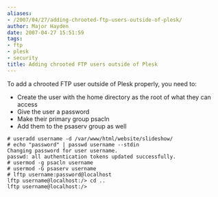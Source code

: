 ```yaml
---
aliases:
- /2007/04/27/adding-chrooted-ftp-users-outside-of-plesk/
author: Major Hayden
date: 2007-04-27 15:51:59
tags:
- ftp
- plesk
- security
title: Adding chrooted FTP users outside of Plesk
---
```


To add a chrooted FTP user outside of Plesk properly, you need to:

* Create the user with the home directory as the root of what they can access
* Give the user a password
* Make their primary group psacln
* Add them to the psaserv group as well

```
# useradd username -d /var/www/html/website/slideshow/
# echo "password" | passwd username --stdin
Changing password for user username.
passwd: all authentication tokens updated successfully.
# usermod -g psacln username
# usermod -G psaserv username
# lftp username:password@localhost
lftp username@localhost:/> cd ..
lftp username@localhost:/>
```
